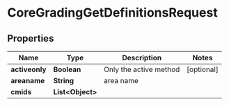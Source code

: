 

# CoreGradingGetDefinitionsRequest


## Properties

| Name | Type | Description | Notes |
|------------ | ------------- | ------------- | -------------|
|**activeonly** | **Boolean** | Only the active method |  [optional] |
|**areaname** | **String** | area name |  |
|**cmids** | **List&lt;Object&gt;** |  |  |



